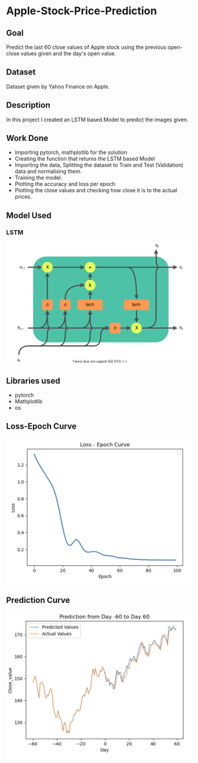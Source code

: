 # Apple-Stock-Price-Prediction

## Goal
Predict the last 60 close values of Apple stock using the previous open-close values given and the day's open value.

## Dataset
Dataset given by Yahoo Finance on Apple.

## Description
In this project I created an LSTM based Model to predict the images given.

## Work Done
* Importing pytorch, mathplotlib for the solution
* Creating the function that returns the LSTM based Model
* Importing the data, Splitting the dataset to Train and Test (Validation) data and normalising them.
* Training the model.
* Plotting the accuracy and loss per epoch
* Plotting the close values and checking how close it is to the actual prices.

## Model Used
### LSTM 
![LSTM](images/LSTM_cell.png)

## Libraries used
* pytorch
* Mathplotlib
* os

## Loss-Epoch Curve
![lossepoch](images/Loss_Epoch_curve.png)

## Prediction Curve
![pred](images/Prediction%20curve.png)
